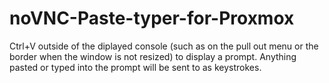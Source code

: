 # noVNC-Paste-typer-for-Proxmox

Ctrl+V outside of the diplayed console (such as on the pull out menu or the border when the window is not resized) to display a prompt.
Anything pasted or typed into the prompt will be sent to as keystrokes.
